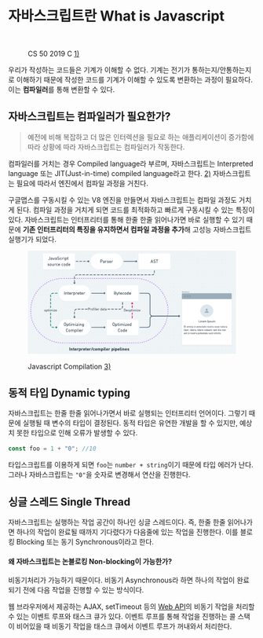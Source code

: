 # 자바스크립트란 What is Javascript

<figure><img src="../.gitbook/assets/스크린샷 2023-02-13 오후 9.42.37.png" alt=""><figcaption><p>CS 50 2019 C <a href="https://www.youtube.com/watch?v=e9Eds2Rc_x8&#x26;list=PLhQjrBD2T381L3iZyDTxRwOBuUt6m1FnW&#x26;index=2">1)</a></p></figcaption></figure>

우리가 작성하는 코드들은 기계가 이해할 수 없다. 기계는 전기가 통하는지/안통하는지로 이해하기 때문에 작성한 코드를 기계가 이해할 수 있도록 변환하는 과정이 필요하다. 이는 **컴파일러**를 통해 변환할 수 있다.

## 자바스크립트는 컴파일러가 필요한가?

> 예전에 비해 복잡하고 더 많은 인터렉션을 필요로 하는 애플리케이션이 증가함에 따라 상황에 따라 자바스크립트는 컴파일러가 작동한다.

컴파일러를 거치는 경우 Compiled language라 부르며, 자바스크립트는 Interpreted language 또는 JIT(Just-in-time) compiled language라고 한다. [2)](https://developer.mozilla.org/ko/docs/Web/JavaScript) 자바스크립트는 필요에 따라서 엔진에서 컴파일 과정을 거친다.

구글맵스를 구동시킬 수 있는 V8 엔진을 만들면서 자바스크립트는 컴파일 과정도 거치게 된다. 컴파일 과정을 거치게 되면 코드를 최적화하고 빠르게 구동시킬 수 있는 특징이 있다. 자바스크립트는 인터프리터를 통해 한줄 한줄 읽어나가면 바로 실행할 수 있기 때문에 **기존 인터프리터의 특징을 유지하면서 컴파일 과정을 추가**해 고성능 자바스크립트 실행기가 되었다.

<figure><img src="../.gitbook/assets/img1.daumcdn.png" alt=""><figcaption><p>Javascript Compilation <a href="https://devlog-of-yein.tistory.com/6">3)</a></p></figcaption></figure>



## 동적 타입 Dynamic typing

자바스크립트는 한줄 한줄 읽어나가면서 바로 실행되는 인터프리터 언어이다. 그렇기 때문에 실행될 때 변수의 타입이 결정된다. 동적 타입은 유연한 개발을 할 수 있지만, 예상치 못한 타입으로 인해 오류가 발생할 수 있다.&#x20;

```javascript
const foo = 1 + "0"; //10
```

타입스크립트를 이용하게 되면 `foo`는 `number + string`이기 때문에 타입 에러가 난다. 그러나 자바스크립트는 `"0"`을 숫자로 변경해서 연산을 진행한다.&#x20;



## 싱글 스레드 Single Thread

자바스크립트는 실행하는 작업 공간이 하나인 싱글 스레드이다. 즉, 한줄 한줄 읽어나가면 하나의 작업이 완료될 때까지 기다렸다가 다음줄에 있는 작업을 진행한다. 이를 블로킹 Blocking 또는 동기 Synchronous이라고 한다.

#### 왜 자바스크립트는 논블로킹 Non-blocking이 가능한가?

비동기처리가 가능하기 때문이다. 비동기 Asynchronous라 하면 하나의 작업이 완료되기 전에 다음 작업을 진행할 수 있는 방식이다.&#x20;

웹 브라우저에서 제공하는 AJAX, setTimeout 등의 [Web API](https://developer.mozilla.org/en-US/docs/Web/API)의 비동기 작업을 처리할 수 있는 이벤트 루프와 태스크 큐가 있다. 이벤트 루프를 통해 작업을 진행하는 콜 스택이 비어있을 때 비동기 작업을 태스크 큐에서 이벤트 루프가 꺼내와서 처리한다.
